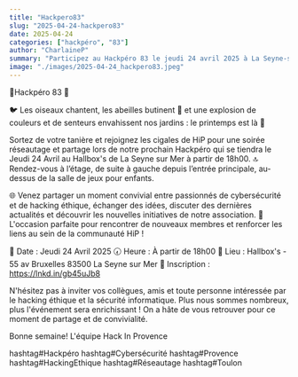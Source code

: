 ```yaml
---
title: "Hackpero83"
slug: "2025-04-24-hackpero83"
date: 2025-04-24
categories: ["hackpéro", "83"]
author: "CharlaineP"
summary: "Participez au Hackpéro 83 le jeudi 24 avril 2025 à La Seyne-sur-Mer : une soirée conviviale de réseautage autour du hacking éthique et de la cybersécurité avec la communauté HiP."
image: "./images/2025-04-24_hackpero83.jpeg"
---
```

🍻Hackpéro 83 🍻

🐦 Les oiseaux chantent, les abeilles butinent 🐝 et une explosion de couleurs et de senteurs envahissent nos jardins : le printemps est là 🦋

Sortez de votre tanière et rejoignez les cigales de HiP pour une soirée réseautage et partage lors de notre prochain Hackpéro qui se tiendra le Jeudi 24 Avril au Hallbox's de La Seyne sur Mer à partir de 18h00. 
🔝 Rendez-vous à l’étage, de suite à gauche depuis l’entrée principale, au-dessus de la salle de jeux pour enfants.

🌐 Venez partager un moment convivial entre passionnés de cybersécurité et de hacking éthique, échanger des idées, discuter des dernières actualités et découvrir les nouvelles initiatives de notre association. 
🤝 L'occasion parfaite pour rencontrer de nouveaux membres et renforcer les liens au sein de la communauté HiP ! 

📅 Date : Jeudi 24 Avril 2025
🕢 Heure : À partir de 18h00
📍 Lieu : Hallbox's - 55 av Bruxelles 83500 La Seyne sur Mer
📝 Inscription : https://lnkd.in/gb45uJb8

N'hésitez pas à inviter vos collègues, amis et toute personne intéressée par le hacking éthique et la sécurité informatique. Plus nous sommes nombreux, plus l'événement sera enrichissant !
On a hâte de vous retrouver pour ce moment de partage et de convivialité.

Bonne semaine!
L'équipe Hack In Provence 

hashtag#Hackpéro hashtag#Cybersécurité hashtag#Provence hashtag#HackingEthique hashtag#Réseautage hashtag#Toulon